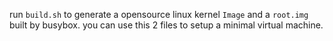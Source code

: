 run `build.sh` to generate a opensource linux kernel `Image` and a `root.img` built by busybox.
you can use this 2 files to setup a minimal virtual machine.
